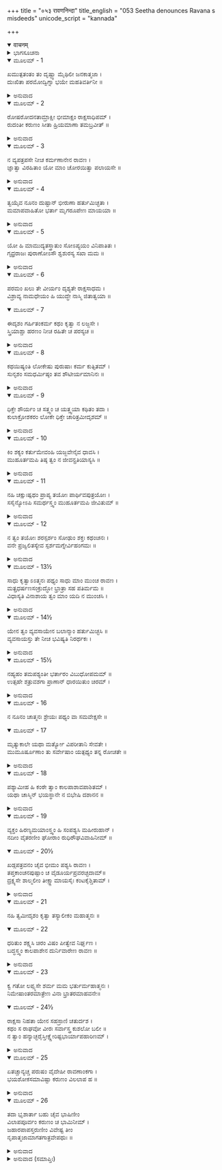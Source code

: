 +++
title = "०५३ रावणनिन्दा"
title_english = "053 Seetha denounces Ravana s misdeeds"
unicode_script = "kannada"

+++
<details open><summary>वाचनम्</summary>

<div class="audioEmbed"  caption="श्रीराम-हरिसीताराममूर्ति-घनपाठिभ्यां वचनम्" src="https://archive.org/download/Ramayana-recitation-Sriram-harisItArAmamUrti-Ghanapaati-v2/Kanda_3/Kanda_3_ARK-053-Ravana_Nindaa.mp3"></div>
</details>



<details><summary>ಭಾಗಸೂಚನಾ</summary>

ಸೀತೆಯು ರಾವಣನನ್ನು ಧಿಕ್ಕರಿಸಿದುದು
</details>

<details open><summary>ಮೂಲಮ್ - 1</summary>

ಖಮುತ್ಪತಂತಂ  ತಂ ದೃಷ್ಟ್ವಾ ಮೈಥಿಲೀ ಜನಕಾತ್ಮಜಾ ।  
ದುಃಖಿತಾ ಪರಮೋದ್ವಿಗ್ನಾ ಭಯೇ ಮಹತಿವರ್ತಿನೀ ॥
</details>

<details><summary>ಅನುವಾದ</summary>

ರಾವಣನು ಆಕಾಶದಿಂದ ಹಾರಿ ಹೋಗುವುದನ್ನು ನೋಡಿ ಮೈಥಿಲಿಯು ದುಃಖಮಗ್ನಳಾಗಿ ಅತ್ಯಂತ ಉದ್ವಿಗ್ನವಾಗಿದ್ದಳು. ಅವಳು ಭಾರೀ ದುಃಖದಲ್ಲಿ ಬಿದ್ದಿದ್ದಳು.॥1॥
</details>

<details open><summary>ಮೂಲಮ್ - 2</summary>

ರೋಷರೋದನತಾಮ್ರಾಕ್ಷೀ ಭೀಮಾಕ್ಷಂ ರಾಕ್ಷಸಾಧಿಪಮ್ ।  
ರುದಂತೀ ಕರುಣಂ ಸೀತಾ ಹ್ರಿಯಮಾಣಾ ತಮಬ್ರವೀತ್ ॥
</details>

<details><summary>ಅನುವಾದ</summary>

ಅಳುವುದರಿಂದ ಮತ್ತು ರೋಷದಿಂದ ಆಕೆಯ ಕಣ್ಣುಗಳು ಕೆಂಪಾಗಿದ್ದವು. ಅಪಹೃತಳಾದ ಸೀತೆಯು ಕರುಣಾಜನಕವಾಗಿ ಅಳುತ್ತಾ ಆ ಭಯಂಕರ ನೇತ್ರವುಳ್ಳ ರಾವಣನಲ್ಲಿ ಹೀಗೆ ಹೇಳಿದಳು.॥2॥
</details>

<details open><summary>ಮೂಲಮ್ - 3</summary>

ನ ವ್ಯಪತ್ರಪಸೇ ನೀಚ ಕರ್ಮಣಾನೇನ ರಾವಣ ।  
ಜ್ಞಾತ್ವಾ ವಿರಹಿತಾಂ ಯೋ ಮಾಂ ಚೋರಯಿತ್ವಾ ಪಲಾಯಸೇ ॥
</details>

<details><summary>ಅನುವಾದ</summary>

ಎಲವೋ ನೀಚ ರಾವಣನೇ! ನಿನಗೆ ನಿನ್ನ ಈ ಕೆಟ್ಟ ಕರ್ಮದಿಂದ ನಾಚಿಕೆಯಾಗುವುದಿಲ್ಲವೇ? ನನ್ನ ಸ್ವಾಮಿಯು ಇಲ್ಲದಿರುವಾಗ, ಒಬ್ಬಂಟಿಗಳಾದ, ಅಸಹಾಯಕಳಾದ ನನ್ನನ್ನು ಕದ್ದುಕೊಂಡು ಹೋಗುತ್ತಿರುವೆಯಲ್ಲ.॥3॥
</details>

<details open><summary>ಮೂಲಮ್ - 4</summary>

ತ್ವಯೈವ ನೂನಂ ದುಷ್ಟಾನ್ ಭೀರುಣಾ ಹರ್ತುಮಿಚ್ಛತಾ ।  
ಮಮಾಪವಾಹಿತೋ ಭರ್ತಾ ಮೃಗರೂಪೇಣ ಮಾಯಯಾ ॥
</details>

<details><summary>ಅನುವಾದ</summary>

ದುಷ್ಟನೇ! ನೀನು ಬಹಳ ಅಂಜುಬುರುಕ ಮತ್ತು ಹೇಡಿಯಾಗಿರುವೆ. ನಿಶ್ಚಯವಾಗಿಯೂ ನನ್ನನ್ನೇ ಕದ್ದುಕೊಂಡು ಹೋಗಲು ನೀನೇ ಮಾಯೆಯಿಂದ ಮೃಗರೂಪದಲ್ಲಿ ಬಂದು ನನ್ನ ಸ್ವಾಮಿಯನ್ನು ಆಶ್ರಮದಿಂದ ದೂರಮಾಡಿರುವೆ.॥4॥
</details>

<details open><summary>ಮೂಲಮ್ - 5</summary>

ಯೋ ಹಿ ಮಾಮುದ್ಯತಸ್ತ್ರಾತುಂ ಸೋಽಪ್ಯಯಂ ವಿನಿಪಾತಿತಃ ।  
ಗೃಧ್ರರಾಜಃ ಪುರಾಣೋಽಸೌ ಶ್ವಶುರಸ್ಯ ಸಖಾ ಮಮ ॥
</details>

<details><summary>ಅನುವಾದ</summary>

ನನ್ನ ಮಾವನವರ ಸ್ನೇಹಿತ ಆ ಮುದುಕ ಜಟಾಯು ನನ್ನನ್ನು ರಕ್ಷಿಸಲು ಮುಂದಾದಾಗ ಅವನನ್ನೂ ನೀನು ಕೊಂದು ಹಾಕಿದೆ.॥5॥
</details>

<details open><summary>ಮೂಲಮ್ - 6</summary>

ಪರಮಂ ಖಲು ತೇ ವೀರ್ಯಂ ದೃಶ್ಯತೇ ರಾಕ್ಷಸಾಧಮ ।  
ವಿಶ್ರಾವ್ಯ ನಾಮಧೇಯಂ ಹಿ ಯುದ್ಧೇ ನಾಸ್ಮಿ ಜಿತಾತ್ವಯಾ ॥
</details>

<details open><summary>ಮೂಲಮ್ - 7</summary>

ಈದೃಶಂ ಗರ್ಹಿತಂಕರ್ಮ  ಕಥಂ ಕೃತ್ವಾ ನ ಲಜ್ಜಸೇ ।  
ಸ್ತ್ರಿಯಾಶ್ಚಾ  ಹರಣಂ ನೀಚ ರಹಿತೇ ಚ ಪರಸ್ಯಚ ॥
</details>

<details><summary>ಅನುವಾದ</summary>

ನೀಚರಾಕ್ಷಸನೇ! ಖಂಡಿತವಾಗಿ ನಿನ್ನಲ್ಲಿ ಭಾರೀ ಬಲ ಕಂಡುಬರುತ್ತದೆ. ಏಕೆಂದರೆ ನೀನು ಮುದಿ ಪಕ್ಷಿಯನ್ನು ಕೊಂಡು ಕೆಡಹಿದೆ. ನೀನು ನಿನ್ನ ನಾಮವನ್ನು ತಿಳಿಸಿ ಶ್ರೀರಾಮ-ಲಕ್ಷ್ಮಣರೊಡನೆ ಯುದ್ಧಮಾಡಿ ನನ್ನನ್ನು ಗೆದ್ದುಕೊಂಡಿಲ್ಲ. ಎಲವೋ ನೀಚನೇ! ಯಾರೂ ರಕ್ಷಕರಿಲ್ಲದ ಜಾಗಕ್ಕೆ ಹೋಗಿ ಪರಸ್ತ್ರೀಯನ್ನು ಅಪಹರಣದಂತಹ ನಿಂದಿತ ಕಾರ್ಯ ಮಾಡಿಯೂ ನಿನಗೆ ನಾಚಿಕೆಯಾಗುವುದಿಲ್ಲವೇ.॥6-7॥
</details>

<details open><summary>ಮೂಲಮ್ - 8</summary>

ಕಥಯಿಷ್ಯಂತಿ ಲೋಕೇಷು ಪುರುಷಾಃ ಕರ್ಮ ಕುತ್ಸಿತಮ್ ।  
ಸುನೃಶಂ ಸಮಧರ್ಮಿಷ್ಠಂ ತವ ಶೌಟೀರ್ಯಮಾನಿನಃ ॥
</details>

<details><summary>ಅನುವಾದ</summary>

ನೀನಾದರೋ ತನ್ನನ್ನು ದೊಡ್ಡ ಶೂರ-ವೀರನೆಂದು ತಿಳಿಯುತ್ತಿರುವೆ, ಆದರೆ ಜಗತ್ತಿನ ಎಲ್ಲ ವೀರ ಪುರುಷರು ನಿನ್ನ ಈ ಕರ್ಮವನ್ನು ನಿಂದಿತ, ಕ್ರೂರತಾಪೂರ್ಣ ಮತ್ತು ಪಾಪಪೂರ್ಣವೆಂದು ಹೇಳುವರು.॥8॥
</details>

<details open><summary>ಮೂಲಮ್ - 9</summary>

ಧಿಕ್ತೇ ಶೌರ್ಯಂ ಚ ಸತ್ತ್ವಂ ಚ ಯತ್ತ್ವಯಾ ಕಥಿತಂ ತದಾ ।  
ಕುಲಾಕ್ರೋಶಕರಂ ಲೋಕೇ ಧಿಕ್ತೇ ಚಾರಿತ್ರಮೀದೃಶಮ್ ॥
</details>

<details><summary>ಅನುವಾದ</summary>

ನೀನು ಮೊದಲು ತನ್ನ ಶೌರ್ಯದ ಬಡಾಯಿ ಕೊಚ್ಚಿಕೊಂಡಿರುವುದಕ್ಕೆ ಧಿಕ್ಕಾರವಿರಲಿ. ಕುಲಕ್ಕೆ ಕಳಂಕವನ್ನು ಹಚ್ಚುವ ನಿನ್ನ ಇಂತಹ ಚರಿತ್ರೆಗೆ ಜಗತ್ತಿನಲ್ಲಿ ಧಿಕ್ಕಾರ ಉಂಟಾದೀತು.॥9॥
</details>

<details open><summary>ಮೂಲಮ್ - 10</summary>

ಕಿಂ ಶಕ್ಯಂ ಕರ್ತುಮೇವಂಹಿ ಯಜ್ಜವೇನೈವ  ಧಾವಸಿ ।  
ಮುಹೂರ್ತಮಪಿ ತಿಷ್ಠ ತ್ವಂ ನ ಜೀವನ್ಪ್ರತಿಯಾಸ್ಯಸಿ ॥
</details>

<details><summary>ಅನುವಾದ</summary>

ಆದರೆ ಈಗ ಏನು ಮಾಡಲಾಗುವುದು? ಏಕೆಂದರೆ ನೀನು ತುಂಬಾ ವೇಗವಾಗಿ ಓಡಿಹೋಗುತ್ತಿರುವೆ. ಎಲವೋ! ಎರಡುಗಳಿಗೆ ನಿಲ್ಲು, ಮತ್ತೆ ನೀನು ಇಲ್ಲಿಂದ ಜೀವಂತವಾಗಿ ಹೋಗಲಾರೆ.॥10॥
</details>

<details open><summary>ಮೂಲಮ್ - 11</summary>

ನಹಿ ಚಕ್ಷುಃಷ್ಪಥಂ ಪ್ರಾಪ್ಯ ತಯೋಃ ಪಾರ್ಥಿವಪುತ್ರಯೋಃ ।  
ಸಸೈನ್ಯೋಽಪಿ ಸಮರ್ಥಸ್ತ್ವಂ ಮುಹೂರ್ತಮಪಿ ಜೀವಿತುಮ್ ॥
</details>

<details><summary>ಅನುವಾದ</summary>

ಆ ಇಬ್ಬರೂ ರಾಜಕುಮಾರರ ಕಣ್ಣಿಗೆ ಬಿದ್ದರೆ ನೀನು ಸೈನ್ಯ ಸಹಿತನಾಗಿದ್ದರೂ ಎರಡು ಗಳಿಗೆ ಬದುಕಿ ಇರಲಾರೆ.॥11॥
</details>

<details open><summary>ಮೂಲಮ್ - 12</summary>

ನ ತ್ವಂ ತಯೋಃ ಶರಸ್ಪರ್ಶಂ ಸೋಢುಂ ಶಕ್ತಃ ಕಥಂಚನಃ ।  
ವನೇ ಪ್ರಜ್ವಲಿತಸ್ಯೇವ  ಸ್ಪರ್ಶಮಗ್ನೇರ್ವಿಹಂಗಮಃ ॥
</details>

<details><summary>ಅನುವಾದ</summary>

ಆಕಾಶದಲ್ಲಿ ಹಾರುವ ಪಕ್ಷಿಯು ಕಾಡಿನಲ್ಲಿ ಉರಿಯುವ ಕಾಡ್ಗಿಚ್ಚನ್ನು ಸಹಿಸಲಾರದೋ ಹಾಗೆಯೇ ನೀನು ನನ್ನ ಪತಿ ಮತ್ತು ಅವರ ತಮ್ಮನ ಬಾಣಗಳನ್ನು ಯಾವ ರೀತಿಯಿಂದಲೂ ಸಹಿಸಲಾರೆ.॥12॥
</details>

<details open><summary>ಮೂಲಮ್ - 13½</summary>

ಸಾಧು ಕೃತ್ವಾಽಽತ್ಮನಃ ಪಥ್ಯಂ ಸಾಧು ಮಾಂ ಮುಂಚ ರಾವಣ ।  
ಮತ್ಪ್ರಧರ್ಷಣಸಂಕ್ರುದ್ಧೋ ಭ್ರಾತ್ರಾ ಸಹ ಪತಿರ್ಮಮ ॥  
ವಿಧಾಸ್ಯತಿ ವಿನಾಶಾಯ ತ್ವಂ ಮಾಂ ಯದಿ ನ ಮುಂಚಸಿ ।
</details>

<details><summary>ಅನುವಾದ</summary>

ರಾವಣ! ನೀನು ನನ್ನನ್ನು ಬಿಡದಿದ್ದರೆ ನನ್ನ ಅವಮಾನದಿಂದ ಕುಪಿತರಾದ ನನ್ನ ಪತಿದೇವರು ತನ್ನ ಸಹಭವನೊಡನೆ ಆಕ್ರಮಣ ಮಾಡುವರು ಹಾಗೂ ನಿನ್ನ ವಿನಾಶದ ಉಪಾಯ ಮಾಡುವರು. ಆದ್ದರಿಂದ ನೀನು ತನ್ನ ಒಳಿತನ್ನು ಚೆನ್ನಾಗಿ ಯೋಚಿಸಿ ನನ್ನನ್ನು ಬಿಟ್ಟು ಬಿಡು. ಇದರಿಂದ ನಿನಗೆ ಒಳ್ಳೆಯದಾಗಬಹುದ.॥13॥
</details>

<details open><summary>ಮೂಲಮ್ - 14½</summary>

ಯೇನ ತ್ವಂ ವ್ಯವಸಾಯೇನ ಬಲಾನ್ಮಾಂ ಹರ್ತುಮಿಚ್ಛಸಿ ॥  
ವ್ಯವಸಾಯಸ್ತು ತೇ ನೀಚ ಭವಿಷ್ಯತಿ ನಿರರ್ಥಕಃ ।
</details>

<details><summary>ಅನುವಾದ</summary>

ನೀಚನೇ! ನೀನು ಯಾವ ಅಭಿಪ್ರಾಯದಿಂದ ನನ್ನನ್ನು ಕದಿಯಲು ಬಯಸುತ್ತಿರುವೆಯೋ ಆ ನಿನ್ನ ಅಭಿಪ್ರಾಯ ವ್ಯರ್ಥವಾಗುವುದು.॥14॥
</details>

<details open><summary>ಮೂಲಮ್ - 15½</summary>

ನಹ್ಯಹಂ ತಮಪಶ್ಯಂತೀ ಭರ್ತಾರಂ ವಿಬುಧೋಪಮಮ್ ॥  
ಉತ್ಸಹೇ ಶತ್ರುವಶಗಾ ಪ್ರಾಣಾನ್ ಧಾರಯಿತುಂ ಚಿರಮ್ ।
</details>

<details><summary>ಅನುವಾದ</summary>

ನಾನು ನನ್ನ ದೇವರಂತಹ ಪತಿಯನ್ನು ಕಾಣದಿರುವಾಗ ಶತ್ರುವಿನ ಅಧೀನದಲ್ಲಿ ಹೆಚ್ಚು ಕಾಲ ಬದುಕಿರಲಾರೆ.॥15॥
</details>

<details open><summary>ಮೂಲಮ್ - 16</summary>

ನ ನೂನಂ ಚಾತ್ಮನಃ ಶ್ರೇಯಃ ಪಥ್ಯಂ ವಾ ಸಮವೇಕ್ಷಸೇ ॥
</details>

<details open><summary>ಮೂಲಮ್ - 17</summary>

ಮೃತ್ಯುಕಾಲೇ ಯಥಾ ಮರ್ತ್ಯೋ ವಿಪರೀತಾನಿ ಸೇವತೇ ।  
ಮುಮೂರ್ಷೂಣಾಂ ತು ಸರ್ವೇಷಾಂ ಯತ್ಪಥ್ಯಂ ತನ್ನ ರೋಚತೇ ॥
</details>

<details><summary>ಅನುವಾದ</summary>

ಖಂಡಿತವಾಗಿ ನೀನು ನಿನ್ನ ಶ್ರೇಯಸ್ಸನ್ನು ಮತ್ತು ಹಿತವನ್ನು ವಿಚಾರ ಮಾಡುವುದಿಲ್ಲ. ಸಾವು ಹತ್ತಿರವಾದಾಗ ಮನುಷ್ಯನು ಆರೋಗ್ಯಕ್ಕೆ ಹಾನಿಕಾರಕ ಪದಾರ್ಥಗಳನ್ನು ತಿನ್ನತೊಡಗುವನೋ, ಅದೇ ಸ್ಥಿತಿಯೇ ನಿನ್ನದಾಗಿದೆ. ಸಾಧಾರಣವಾಗಿ ಮರಣಾಸನ್ನ ಮನುಷ್ಯನಿಗೆ ಪಥ್ಯ ರುಚಿಸುವುದಿಲ್ಲ.॥16-17॥
</details>

<details open><summary>ಮೂಲಮ್ - 18</summary>

ಪಶ್ಯಾಮೀಹ ಹಿ ಕಂಠೇ ತ್ವಾಂ ಕಾಲಪಾಶಾವಪಾಶಿತಮ್ ।  
ಯಥಾ ಚಾಸ್ಮಿನ್ ಭಯಸ್ಥಾನೇ ನ ಬಿಭೇಷಿ ದಶಾನನ ॥
</details>

<details><summary>ಅನುವಾದ</summary>

ನಿಶಾಚರನೇ! ನಿನ್ನ ಕತ್ತಿನಲ್ಲಿ ಕಾಲಪಾಶ ಬಿದ್ದಿದೆ ಎಂದೇ ನಾನು ತಿಳಿಯುತ್ತೇನೆ; ಅದಕ್ಕಾಗಿ ಈ ಭಯದ ಸ್ಥಾನದಲ್ಲಿಯೂ ನೀನು ನಿರ್ಭಯನಾಗಿರುವೆ.॥18॥
</details>

<details open><summary>ಮೂಲಮ್ - 19</summary>

ವ್ಯಕ್ತಂ ಹಿರಣ್ಯಮಯಾಂಸ್ತ್ವಂ ಹಿ ಸಂಪಶ್ಯಸಿ ಮಹೀರುಹಾನ್ ।  
ನದೀಂ ವೈತರಣೀಂ ಘೋರಾಂ ರುಧಿರೌಘವಿವಾಹಿನೀಮ್ ॥
</details>

<details open><summary>ಮೂಲಮ್ - 20½</summary>

ಖಡ್ಗಪತ್ರವನಂ  ಚೈವ ಭೀಮಂ ಪಶ್ಯಸಿ ರಾವಣ ।  
ತಪ್ತಕಾಂಚನಪುಷ್ಪಾಂ ಚ ವೈಡೂರ್ಯಪ್ರವರಚ್ಛದಾಮ್॥  
ದ್ರಕ್ಷ್ಯಸೇ ಶಾಲ್ಮಲೀಂ ತೀಕ್ಷ್ಣಾಮಾಯಸೈಃ ಕಂಟಕೈಶ್ಚಿತಾಮ್ ।
</details>

<details><summary>ಅನುವಾದ</summary>

ರಾವಣ! ಅವಶ್ಯವಾಗಿ ನೀನು ಈಗ ಸುವರ್ಣಮಯ ವೃಕ್ಷಗಳನ್ನು ನೋಡುತ್ತಿರಬೇಕು. ರಕ್ತವೇ ಹರಿಯುತ್ತಿರುವ ಭಯಂಕರ ವೈತರಣೀ ನದಿಯ ದರ್ಶನ ಮಾಡುತ್ತಿರಬೇಕು. ಭಯಾನಕ ಅಸಿಪತ್ರವನವನ್ನು ನೋಡಲು ಬಯಸುತ್ತಿರುವೆ. ಕಾದ ಸುವರ್ಣದಂತೆ ಹೂವುಗಳುಳ್ಳ, ಶ್ರೇಷ್ಠ ವೈಢೂರ್ಯಮಣಿಯಂತೆ ಎಲೆಗಳುಳ್ಳ ತೀಕ್ಷ್ಣ ಕಬ್ಬಿಣದ ಮುಳ್ಳುಗಳಿರುವ ಬೂರುಗದ ವೃಕ್ಷವನ್ನೂ ಈಗ ನೀನು ಬೇಗನೇ ನೋಡಲಿರುವೆ.॥19-20॥
</details>

<details open><summary>ಮೂಲಮ್ - 21</summary>

ನಹಿ ತ್ವಮೀದೃಶಂ ಕೃತ್ವಾ ತಸ್ಯಾಲೀಕಂ ಮಹಾತ್ಮನಃ ॥
</details>

<details open><summary>ಮೂಲಮ್ - 22</summary>

ಧರಿತುಂ ಶಕ್ಷ್ಯಸಿ ಚಿರಂ ವಿಷಂ ಪೀತ್ವೇವ ನಿರ್ಘೃಣ ।  
ಬದ್ಧಸ್ತ್ವಂ ಕಾಲಪಾಶೇನ ದುರ್ನಿವಾರೇಣ ರಾವಣ ॥
</details>

<details><summary>ಅನುವಾದ</summary>

ನಿರ್ದಯೀ ನಿಶಾಚರನೇ! ನೀನು ಮಹಾತ್ಮಾ ಶ್ರೀರಾಮನಿಗೆ ಇಂತಹ ಮಹಾಪರಾಧ ಮಾಡಿ ವಿಷಪಾನ ಮಾಡಿದ ಮನುಷ್ಯನಂತೆ ಹೆಚ್ಚುಕಾಲ ಬದುಕಿರಲಾರೆ. ರಾವಣ! ನೀನು ಅಟಲ ಕಾಲಪಾಶದಿಂದ ಬಂಧಿತನಾಗಿರುವೆ.॥21-22॥
</details>

<details open><summary>ಮೂಲಮ್ - 23</summary>

ಕ್ವ ಗತೋ ಲಪ್ಸ್ಯಸೇ ಶರ್ಮ ಮಮ ಭರ್ತುರ್ಮಹಾತ್ಮನಃ ।  
ನಿಮೇಷಾಂತರಮಾತ್ರೇಣ ವಿನಾ ಭ್ರಾತರಮಾಹವನೇ॥
</details>

<details open><summary>ಮೂಲಮ್ - 24½</summary>

ರಾಕ್ಷಸಾ ನಿಹತಾ ಯೇನ ಸಹಸ್ರಾಣಿ ಚತುರ್ದಶ ।  
ಕಥಂ ಸ ರಾಘವೋ ವೀರಃ ಸರ್ವಾಸ್ತ್ರ ಕುಶಲೋ ಬಲೀ ॥  
ನ ತ್ವಾಂ ಹನ್ಯಾಚ್ಛರೈಸ್ತೀಕ್ಷ್ಣೇರಿಷ್ಟಭಾರ್ಯಾಪಹಾರಿಣಮ್ ।
</details>

<details><summary>ಅನುವಾದ</summary>

ನನ್ನ ಮಹಾತ್ಮಾ ಪತಿಯಿಂದ ಬದುಕುಳಿದು ನೀನು ಎಲ್ಲಿಗೆ ಹೋಗಿ ಶಾಂತಿ ಪಡೆಯಬಲ್ಲೆ? ಅವರು ತನ್ನ ಅನುಜ ಲಕ್ಷ್ಮಣನ ಸಹಾಯವಿಲ್ಲದೆಯೇ ಯುದ್ಧದಲ್ಲಿ ರೆಪ್ಪೆ ಮಿಟಕಿಸುವಷ್ಟರಲ್ಲಿ ಹದಿನಾಲ್ಕುಸಾವಿರ ರಾಕ್ಷಸರ ವಿನಾಶ ಮಾಡಿಬಿಟ್ಟಿರುವರು. ಸಮಸ್ತ ಅಸ್ತ್ರಗಳನ್ನು ಪ್ರಯೋಗಿಸುವುದರಲ್ಲಿ ಕುಶಲರಾದ ಬಲವಂತ ವೀರ ರಘುನಾಥನು ತನ್ನ ಪ್ರಿಯಪತ್ನಿಯ ಅಪಹರಣ ಮಾಡುವ ನಿನ್ನಂತಹ ಪಾಪಿಯನ್ನು ತೀಕ್ಷ್ಣವಾದ ಬಾಣಗಳಿಂದ ಮೃತ್ಯುವಶನಾಗಿಸದೆ ಬಿಡಲಾರರು.॥23-24॥
</details>

<details open><summary>ಮೂಲಮ್ - 25</summary>

ಏತಚ್ಚಾನ್ಯಚ್ಚ ಪರುಷಂ ವೈದೇಹೀ ರಾವಣಾಂಕಗಾ ।  
ಭಯಶೋಕಸಮಾವಿಷ್ಟಾ ಕರುಣಂ ವಿಲಲಾಪ ಹ ॥
</details>

<details><summary>ಅನುವಾದ</summary>

ರಾವಣನ ಹಿಡಿತದಲ್ಲಿ ಸಿಲುಕಿರುವ ವೈದೇಹಿಯು ಭಯ, ಶೋಕದಿಂದ ವ್ಯಾಕುಲಳಾಗಿ, ಇನ್ನೂ ಅನೇಕ ಕಠೋರ ಮಾತುಗಳನ್ನು ಹೇಳಿ, ಕರುಣಾ ಸ್ವರದಲ್ಲಿ ವಿಲಾಪಿಸತೊಡಗಿದಳು.॥25॥
</details>

<details open><summary>ಮೂಲಮ್ - 26</summary>

ತದಾ ಭೃಶಾರ್ತಾ ಬಹು ಚೈವ ಭಾಷಿಣೀಂ  
ವಿಲಾಪಪೂರ್ವಂ ಕರುಣಂ ಚ ಭಾಮಿನೀಮ್ ।  
ಜಹಾರಪಾಪಸ್ತರುಣೀಂ ವಿವೇಷ್ಟ ತೀಂ  
ನೃಪಾತ್ಮಜಾಮಾಗತಗಾತ್ರವೇಪಥುಃ ॥
</details>

<details><summary>ಅನುವಾದ</summary>

ಅತ್ಯಂತ ದುಃಖಾತುರಳಾಗಿ ವಿಲಾಪಪೂರ್ವಕ ಅನೇಕ ಕರುಣಾ ಪೂರ್ಣ ಮಾತನ್ನು ಹೇಳುತ್ತಿರುವ, ಬಿಡಿಸಿಕೊಳ್ಳಲು ನಾನಾ ಪ್ರಕಾರದಿಂದ ಪ್ರಯತ್ನಿಸುತ್ತಿರುವ ತರುಣ ಭಾಮಿನಿ ರಾಜಕುಮಾರಿ ಸೀತೆಯನ್ನು ಆ ಪಾಪಿ ನಿಶಾಚರನು ಕದ್ದುಕೊಂಡು ಹೋದನು. ಆಗ ಹೆಚ್ಚಿನ ಭಾರದಿಂದ ಅವನ ಶರೀರ ನಡುಗುತ್ತಿತ್ತು.॥26॥
</details>

<details><summary>ಅನುವಾದ (ಸಮಾಪ್ತಿಃ)</summary>

ಶ್ರೀ ವಾಲ್ಮೀಕಿವಿರಚಿತ ಆರ್ಷರಾಮಾಯಣ ಆದಿಕಾವ್ಯದ ಅರಣ್ಯಕಾಂಡದಲ್ಲಿ ಐವತ್ತಮೂರನೆಯ ಸರ್ಗ ಸಂಪೂರ್ಣವಾಯಿತು.॥53॥
</details>
